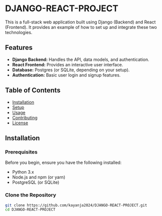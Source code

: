 # DJANGO-REACT-PROJECT

This is a full-stack web application built using Django (Backend) and React (Frontend). It provides an example of how to set up and integrate these two technologies.

## Features

- **Django Backend:** Handles the API, data models, and authentication.
- **React Frontend:** Provides an interactive user interface.
- **Database:** Postgres (or SQLite, depending on your setup).
- **Authentication:** Basic user login and signup features.

## Table of Contents

- [Installation](#installation)
- [Setup](#setup)
- [Usage](#usage)
- [Contributing](#contributing)
- [License](#license)

## Installation

### Prerequisites

Before you begin, ensure you have the following installed:

- Python 3.x
- Node.js and npm (or yarn)
- PostgreSQL (or SQLite)

### Clone the Repository

```bash
git clone https://github.com/kayanja2024/DJANGO-REACT-PROJECT.git
cd DJANGO-REACT-PROJECT

